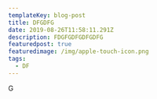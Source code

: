```yaml
---
templateKey: blog-post
title: DFGDFG
date: 2019-08-26T11:58:11.291Z
description: FDGFGDFGDFGDFG
featuredpost: true
featuredimage: /img/apple-touch-icon.png
tags:
  - DF
---
```

G
